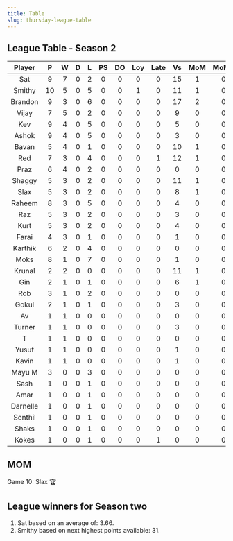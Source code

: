 ```yaml
---
title: Table
slug: thursday-league-table
---
```


## League Table - Season 2

**Player**|**P**|**W**|**D**|**L**|**PS**|**DO**|**Loy**|**Late**|**Vs**|**MoM**|**MoMS**|**Tot**|**Ave**
:-----:|:-----:|:-----:|:-----:|:-----:|:-----:|:-----:|:-----:|:-----:|:-----:|:-----:|:-----:|:-----:|:-----:
Sat|9|7|0|2|0|0|0|0|15|1|0|33|3.66
Smithy|10|5|0|5|0|0|1|0|11|1|0|31|3.1
Brandon|9|3|0|6|0|0|0|0|17|2|0|24|2.66
Vijay|7|5|0|2|0|0|0|0|9|0|0|22|3.14
Kev|9|4|0|5|0|0|0|0|5|0|0|21|2.33
Ashok|9|4|0|5|0|0|0|0|3|0|0|21|2.33
Bavan|5|4|0|1|0|0|0|0|10|1|0|20|4
Red|7|3|0|4|0|0|0|1|12|1|0|18|2.57
Praz|6|4|0|2|0|0|0|0|0|0|0|18|3
Shaggy|5|3|0|2|0|0|0|0|11|1|0|17|3.4
Slax|5|3|0|2|0|0|0|0|8|1|0|17|3.4
Raheem|8|3|0|5|0|0|0|0|4|0|0|17|2.12
Raz|5|3|0|2|0|0|0|0|3|0|0|14|2.8
Kurt|5|3|0|2|0|0|0|0|4|0|0|14|2.8
Farai|4|3|0|1|0|0|0|0|1|0|0|13|3.25
Karthik|6|2|0|4|0|0|0|0|0|0|0|12|2
Moks|8|1|0|7|0|0|0|0|1|0|0|11|1.37
Krunal|2|2|0|0|0|0|0|0|11|1|0|11|5.5
Gin|2|1|0|1|0|0|0|0|6|1|0|8|4
Rob|3|1|0|2|0|0|0|0|0|0|0|6|2
Gokul|2|1|0|1|0|0|0|0|3|0|0|5|2.5
Av|1|1|0|0|0|0|0|0|0|0|0|4|4
Turner|1|1|0|0|0|0|0|0|3|0|0|4|4
T|1|1|0|0|0|0|0|0|0|0|0|4|4
Yusuf|1|1|0|0|0|0|0|0|1|0|0|4|4
Kavin|1|1|0|0|0|0|0|0|1|0|0|4|4
Mayu M|3|0|0|3|0|0|0|0|0|0|0|3|1
Sash|1|0|0|1|0|0|0|0|0|0|0|1|1
Amar|1|0|0|1|0|0|0|0|0|0|0|1|1
Darnelle|1|0|0|1|0|0|0|0|0|0|0|1|1
Senthil|1|0|0|1|0|0|0|0|0|0|0|1|1
Shaks|1|0|0|1|0|0|0|0|0|0|0|1|1
Kokes|1|0|0|1|0|0|0|1|0|0|0|0|0

## MOM 

Game 10: Slax 🏆


## League winners for Season two

1. Sat based on an average of: 3.66.
2. Smithy based on next highest points available: 31.


